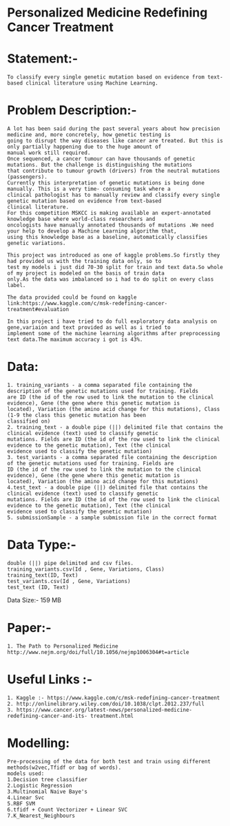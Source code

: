 # Personalized Medicine Redefining Cancer Treatment 

# Statement:-
    To classify every single genetic mutation based on evidence from text-based clinical literature using Machine Learning. 

# Problem Description:-
    A lot has been said during the past several years about how precision medicine and, more concretely, how genetic testing is 
    going to disrupt the way diseases like cancer are treated. But this is only partially happening due to the huge amount of 
    manual work still required. 
    Once sequenced, a cancer tumour can have thousands of genetic mutations. But the challenge is distinguishing the mutations 
    that contribute to tumour growth (drivers) from the neutral mutations (passengers).  
    Currently this interpretation of genetic mutations is being done manually. This is a very time- consuming task where a 
    clinical pathologist has to manually review and classify every single genetic mutation based on evidence from text-based 
    clinical literature. 
    For this competition MSKCC is making available an expert-annotated knowledge base where world-class researchers and 
    oncologists have manually annotated thousands of mutations .We need your help to develop a Machine Learning algorithm that, 
    using this knowledge base as a baseline, automatically classifies genetic variations.

    This project was introduced as one of kaggle problems.So firstly they had provided us with the training data only, so to 
    test my models i just did 70-30 split for train and text data.So whole of my project is modeled on the basis of train data 
    only.As the data was imbalanced so i had to do split on every class label.

    The data provided could be found on kaggle link:https://www.kaggle.com/c/msk-redefining-cancer-treatment#evaluation

    In this project i have tried to do full exploratory data analysis on gene,variaion and text provided as well as i tried to 
    implement some of the machine learning algorithms after preprocessing text data.The maximum accuracy i got is 43%.
 

# Data:  
    1. training_variants - a comma separated file containing the description of the genetic mutations used for training. Fields 
    are ID (the id of the row used to link the mutation to the clinical evidence), Gene (the gene where this genetic mutation is 
    located), Variation (the amino acid change for this mutations), Class (1-9 the class this genetic mutation has been 
    classified on) 
    2. training_text - a double pipe (||) delimited file that contains the clinical evidence (text) used to classify genetic          
    mutations. Fields are ID (the id of the row used to link the clinical evidence to the genetic mutation), Text (the clinical 
    evidence used to classify the genetic mutation) 
    3. test_variants - a comma separated file containing the description of the genetic mutations used for training. Fields are 
    ID (the id of the row used to link the mutation to the clinical evidence), Gene (the gene where this genetic mutation is 
    located), Variation (the amino acid change for this mutations) 
    4.test_text - a double pipe (||) delimited file that contains the clinical evidence (text) used to classify genetic    
    mutations. Fields are ID (the id of the row used to link the clinical evidence to the genetic mutation), Text (the clinical 
    evidence used to classify the genetic mutation) 
    5. submissionSample - a sample submission file in the correct format  
  
# Data Type:-
    double (||) pipe delimited and csv files. 
    training_variants.csv(Id , Gene, Variations, Class)
    training_text(ID, Text) 
    test_variants.csv(Id , Gene, Variations) 
    test_text (ID, Text) 

Data Size:- 159 MB 

# Paper:- 
    1. The Path to Personalized Medicine 
    http://www.nejm.org/doi/full/10.1056/nejmp1006304#t=article  

# Useful Links :- 
    1. Kaggle :- https://www.kaggle.com/c/msk-redefining-cancer-treatment 
    2. http://onlinelibrary.wiley.com/doi/10.1038/clpt.2012.237/full 
    3. https://www.cancer.org/latest-news/personalized-medicine-redefining-cancer-and-its- treatment.html  

# Modelling:  
    Pre-processing of the data for both test and train using different methods(w2vec,Tfidf or bag of words).
    models used:
    1.Decision tree classifier
    2.Logistic Regression 
    3.Multinomial Naive Baye's
    4.Linear Svc
    5.RBF SVM
    6.tfidf + Count Vectorizer + Linear SVC
    7.K_Nearest_Neighbours

